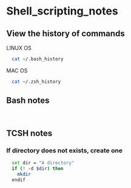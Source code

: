 # Shell_scripting_notes

## View the history of commands

LINUX OS
```sh
  cat ~/.bash_history
```
MAC OS

```sh
  cat ~/.zsh_history
```

## Bash notes
```sh
  
```

## TCSH notes

### If directory does not exists, create one
```sh
  set dir = "A directory"
  if (! -d $dir) then
    mkdir
  endif
```
